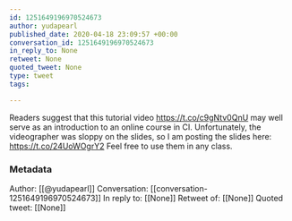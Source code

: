 ```yaml
---
id: 1251649196970524673
author: yudapearl
published_date: 2020-04-18 23:09:57 +00:00
conversation_id: 1251649196970524673
in_reply_to: None
retweet: None
quoted_tweet: None
type: tweet
tags:

---
```


Readers suggest that this tutorial video https://t.co/c9gNtv0QnU may well serve as an introduction to an online course in CI. Unfortunately, the videographer was sloppy on the slides, so I am posting the slides here: 
https://t.co/24UoWOgrY2 Feel free to use them in any class.

### Metadata

Author: [[@yudapearl]]
Conversation: [[conversation-1251649196970524673]]
In reply to: [[None]]
Retweet of: [[None]]
Quoted tweet: [[None]]
